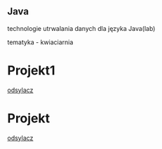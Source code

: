 ## Java
technologie utrwalania danych dla języka Java(lab)

tematyka - kwiaciarnia
# Projekt1
[odsylacz](https://github.com/aneta-7/Projekt1)

# Projekt
[odsylacz](https://github.com/aneta-7/Project2)

